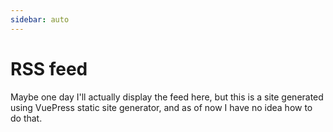 ```yaml
---
sidebar: auto
---
```


# RSS feed

Maybe one day I'll actually display the feed here, but this is a site generated using VuePress static site generator, and as of now I have no idea how to do that.
